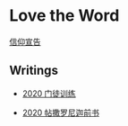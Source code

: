 # Love the Word

[信仰宣告](./faith)

## Writings

* [2020 门徒训练](2020_discipleship)

* [2020 帖撒罗尼迦前书](2020_1Thessalonians)

